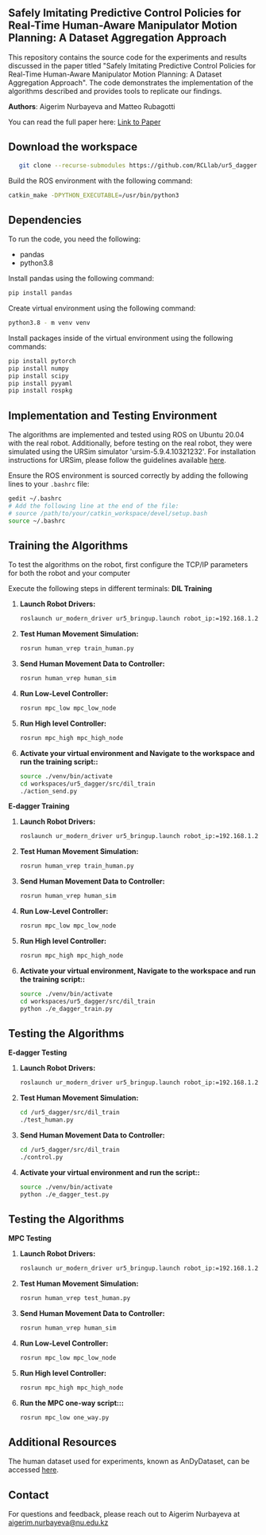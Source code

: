 ## Safely Imitating Predictive Control Policies for Real-Time Human-Aware Manipulator Motion Planning: A Dataset Aggregation Approach

This repository contains the source code for the experiments and results discussed in the paper titled "Safely Imitating Predictive Control Policies for Real-Time Human-Aware Manipulator Motion Planning: A Dataset Aggregation Approach". The code demonstrates the implementation of the algorithms described and provides tools to replicate our findings.

**Authors**: Aigerim Nurbayeva and Matteo Rubagotti

You can read the full paper here: [Link to Paper]([https://link-to-your-paper.com](https://ieeexplore.ieee.org/stamp/stamp.jsp?arnumber=10819386))

## Download the workspace
```bash
   git clone --recurse-submodules https://github.com/RCLlab/ur5_dagger
   ```
Build the ROS environment with the following command:
```bash
catkin_make -DPYTHON_EXECUTABLE=/usr/bin/python3
```

## Dependencies
To run the code, you need the following:
- pandas
- python3.8

Install pandas using the following command:
```bash
pip install pandas
```

Create virtual environment using the following command:
```bash
python3.8 - m venv venv
```

Install packages inside of the virtual environment using the following commands:
```bash
pip install pytorch
pip install numpy
pip install scipy
pip install pyyaml
pip install rospkg
```

## Implementation and Testing Environment
The algorithms are implemented and tested using ROS on Ubuntu 20.04 with the real robot. Additionally, before testing on the real robot, they were simulated using the URSim simulator 'ursim-5.9.4.10321232'. For installation instructions for URSim, please follow the guidelines available [here](https://www.universal-robots.com/download/?query=).


Ensure the ROS environment is sourced correctly by adding the following lines to your `.bashrc` file:
```bash
gedit ~/.bashrc
# Add the following line at the end of the file:
# source /path/to/your/catkin_workspace/devel/setup.bash
source ~/.bashrc
```

## Training the Algorithms
To test the algorithms on the robot, first configure the TCP/IP parameters for both the robot and your computer

Execute the following steps in different terminals:
**DIL Training**
1. **Launch Robot Drivers:**
   ```bash
   roslaunch ur_modern_driver ur5_bringup.launch robot_ip:=192.168.1.2
   ```
2. **Test Human Movement Simulation:**
   ```bash
   rosrun human_vrep train_human.py
   ```
3. **Send Human Movement Data to Controller:**
   ```bash
   rosrun human_vrep human_sim
   ```
4. **Run Low-Level Controller:**
   ```bash
   rosrun mpc_low mpc_low_node
   ```
5. **Run High level Controller:**
   ```bash
   rosrun mpc_high mpc_high_node
   ```
6. **Activate your virtual environment and Navigate to the workspace and run the training script::**
   ```bash
   source ./venv/bin/activate
   cd workspaces/ur5_dagger/src/dil_train
   ./action_send.py
   ```

**E-dagger Training**
1. **Launch Robot Drivers:**
   ```bash
   roslaunch ur_modern_driver ur5_bringup.launch robot_ip:=192.168.1.2
   ```
2. **Test Human Movement Simulation:**
   ```bash
   rosrun human_vrep train_human.py
   ```
3. **Send Human Movement Data to Controller:**
   ```bash
   rosrun human_vrep human_sim
   ```
4. **Run Low-Level Controller:**
   ```bash
   rosrun mpc_low mpc_low_node
   ```
5. **Run High level Controller:**
   ```bash
   rosrun mpc_high mpc_high_node
   ```
6. **Activate your virtual environment, Navigate to the workspace and run the training script::**
   ```bash
   source ./venv/bin/activate
   cd workspaces/ur5_dagger/src/dil_train
   python ./e_dagger_train.py
   ```

## Testing the Algorithms
**E-dagger Testing**
1. **Launch Robot Drivers:**
   ```bash
   roslaunch ur_modern_driver ur5_bringup.launch robot_ip:=192.168.1.2
   ```
2. **Test Human Movement Simulation:**
   ```bash
   cd /ur5_dagger/src/dil_train
   ./test_human.py
   ```
3. **Send Human Movement Data to Controller:**
   ```bash
   cd /ur5_dagger/src/dil_train
   ./control.py
   ```
4. **Activate your virtual environment and run the script::**
   ```bash
   source ./venv/bin/activate
   python ./e_dagger_test.py
   ```

## Testing the Algorithms
**MPC Testing**
1. **Launch Robot Drivers:**
   ```bash
   roslaunch ur_modern_driver ur5_bringup.launch robot_ip:=192.168.1.2
   ```
2. **Test Human Movement Simulation:**
   ```bash
   rosrun human_vrep test_human.py
   ```
3. **Send Human Movement Data to Controller:**
   ```bash
   rosrun human_vrep human_sim
   ```
4. **Run Low-Level Controller:**
   ```bash
   rosrun mpc_low mpc_low_node
   ```
5. **Run High level Controller:**
   ```bash
   rosrun mpc_high mpc_high_node
   ```
6. **Run the MPC one-way script:::**
   ```bash
   rosrun mpc_low one_way.py
   ```
   
## Additional Resources
The human dataset used for experiments, known as AnDyDataset, can be accessed [here](https://andydataset.loria.fr/).

## Contact
For questions and feedback, please reach out to Aigerim Nurbayeva at aigerim.nurbayeva@nu.edu.kz
```
